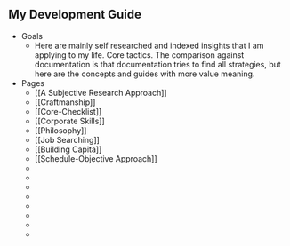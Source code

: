 ## My Development Guide
- Goals
	- Here are mainly self researched and indexed insights that I am applying to my life. Core tactics. The comparison against documentation is that documentation tries to find all strategies, but here are the concepts and guides with more value meaning.
- Pages
	- [[A Subjective Research Approach]]
	- [[Craftmanship]]
	- [[Core-Checklist]]
	- [[Corporate Skills]]
	- [[Philosophy]]
	- [[Job Searching]]
	- [[Building Capita]]
	- [[Schedule-Objective Approach]]
	-
	-
	-
	-
	-
	-
	-
	-